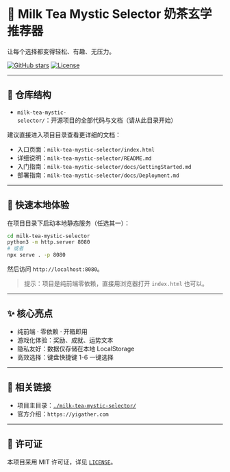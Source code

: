 # 🧋 Milk Tea Mystic Selector 奶茶玄学推荐器

让每个选择都变得轻松、有趣、无压力。

[![GitHub stars](https://img.shields.io/github/stars/louislili/milk-tea-mystic-selector?style=social)](https://github.com/louislili/milk-tea-mystic-selector)
[![License](https://img.shields.io/badge/License-MIT-blue.svg)](./LICENSE)

---

## 📁 仓库结构

- `milk-tea-mystic-selector/`：开源项目的全部代码与文档（请从此目录开始）

建议直接进入项目目录查看更详细的文档：

- 入口页面：`milk-tea-mystic-selector/index.html`
- 详细说明：`milk-tea-mystic-selector/README.md`
- 入门指南：`milk-tea-mystic-selector/docs/GettingStarted.md`
- 部署指南：`milk-tea-mystic-selector/docs/Deployment.md`

---

## 🚀 快速本地体验

在项目目录下启动本地静态服务（任选其一）：

```bash
cd milk-tea-mystic-selector
python3 -m http.server 8080
# 或者
npx serve . -p 8080
```

然后访问 `http://localhost:8080`。

> 提示：项目是纯前端零依赖，直接用浏览器打开 `index.html` 也可以。

---

## ✨ 核心亮点

- 纯前端 · 零依赖 · 开箱即用
- 游戏化体验：奖励、成就、运势文本
- 隐私友好：数据仅存储在本地 LocalStorage
- 高效选择：键盘快捷键 1-6 一键选择

---

## 🔗 相关链接

- 项目主目录：[`./milk-tea-mystic-selector/`](./milk-tea-mystic-selector/)
- 官方介绍：`https://yigather.com`

---

## 📄 许可证

本项目采用 MIT 许可证，详见 [`LICENSE`](./LICENSE)。
